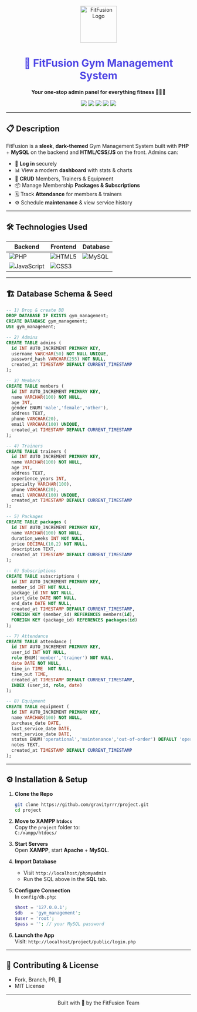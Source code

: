 <p align="center">
  <img src="https://img.icons8.com/ios-filled/100/ffffff/dumbbell.png" alt="FitFusion Logo" width="100"/>
</p>
<h1 align="center" style="color:#4F46E5;">🚀 FitFusion Gym Management System</h1>
<p align="center">
  <strong>Your one-stop admin panel for everything fitness 🏋️‍♂️💪</strong>
</p>

<p align="center">
  <a href="#technologies-used"><img src="https://img.shields.io/badge/Tech-PHP-777BB4?style=for-the-badge&logo=php&logoColor=white"/></a>
  <a href="#technologies-used"><img src="https://img.shields.io/badge/Tech-MySQL-4479A1?style=for-the-badge&logo=mysql&logoColor=white"/></a>
  <a href="#technologies-used"><img src="https://img.shields.io/badge/Tech-HTML5-E34F26?style=for-the-badge&logo=html5&logoColor=white"/></a>
  <a href="#technologies-used"><img src="https://img.shields.io/badge/Tech-CSS3-1572B6?style=for-the-badge&logo=css3&logoColor=white"/></a>
  <a href="#technologies-used"><img src="https://img.shields.io/badge/Tech-JavaScript-F7DF1E?style=for-the-badge&logo=javascript&logoColor=black"/></a>
</p>

---

## 📋 Description

FitFusion is a **sleek**, **dark-themed** Gym Management System built with **PHP** + **MySQL** on the backend and **HTML/CSS/JS** on the front. Admins can:

- 🔐 **Log in** securely  
- 📊 View a modern **dashboard** with stats & charts  
- 👥 **CRUD** Members, Trainers & Equipment  
- 📦 Manage Membership **Packages & Subscriptions**  
- 🗓️ Track **Attendance** for members & trainers  
- ⚙️ Schedule **maintenance** & view service history  

---

## 🛠️ Technologies Used

| Backend             | Frontend           | Database   |
| ------------------- | ------------------ | ---------- |
| ![PHP][php-badge]   | ![HTML5][html-badge]  | ![MySQL][mysql-badge] |
| ![JavaScript][js-badge] | ![CSS3][css-badge]    |            |

[php-badge]: https://img.shields.io/badge/PHP-777BB4?style=flat&logo=php&logoColor=white
[mysql-badge]: https://img.shields.io/badge/MySQL-4479A1?style=flat&logo=mysql&logoColor=white
[html-badge]: https://img.shields.io/badge/HTML5-E34F26?style=flat&logo=html5&logoColor=white
[css-badge]: https://img.shields.io/badge/CSS3-1572B6?style=flat&logo=css3&logoColor=white
[js-badge]: https://img.shields.io/badge/JS-F7DF1E?style=flat&logo=javascript&logoColor=black

---

## 🏗️ Database Schema & Seed

```sql
-- 1) Drop & create DB
DROP DATABASE IF EXISTS gym_management;
CREATE DATABASE gym_management;
USE gym_management;

-- 2) Admins
CREATE TABLE admins (
  id INT AUTO_INCREMENT PRIMARY KEY,
  username VARCHAR(50) NOT NULL UNIQUE,
  password_hash VARCHAR(255) NOT NULL,
  created_at TIMESTAMP DEFAULT CURRENT_TIMESTAMP
);

-- 3) Members
CREATE TABLE members (
  id INT AUTO_INCREMENT PRIMARY KEY,
  name VARCHAR(100) NOT NULL,
  age INT,
  gender ENUM('male','female','other'),
  address TEXT,
  phone VARCHAR(20),
  email VARCHAR(100) UNIQUE,
  created_at TIMESTAMP DEFAULT CURRENT_TIMESTAMP
);

-- 4) Trainers
CREATE TABLE trainers (
  id INT AUTO_INCREMENT PRIMARY KEY,
  name VARCHAR(100) NOT NULL,
  age INT,
  address TEXT,
  experience_years INT,
  specialty VARCHAR(100),
  phone VARCHAR(20),
  email VARCHAR(100) UNIQUE,
  created_at TIMESTAMP DEFAULT CURRENT_TIMESTAMP
);

-- 5) Packages
CREATE TABLE packages (
  id INT AUTO_INCREMENT PRIMARY KEY,
  name VARCHAR(100) NOT NULL,
  duration_weeks INT NOT NULL,
  price DECIMAL(10,2) NOT NULL,
  description TEXT,
  created_at TIMESTAMP DEFAULT CURRENT_TIMESTAMP
);

-- 6) Subscriptions
CREATE TABLE subscriptions (
  id INT AUTO_INCREMENT PRIMARY KEY,
  member_id INT NOT NULL,
  package_id INT NOT NULL,
  start_date DATE NOT NULL,
  end_date DATE NOT NULL,
  created_at TIMESTAMP DEFAULT CURRENT_TIMESTAMP,
  FOREIGN KEY (member_id) REFERENCES members(id),
  FOREIGN KEY (package_id) REFERENCES packages(id)
);

-- 7) Attendance
CREATE TABLE attendance (
  id INT AUTO_INCREMENT PRIMARY KEY,
  user_id INT NOT NULL,
  role ENUM('member','trainer') NOT NULL,
  date DATE NOT NULL,
  time_in TIME  NOT NULL,
  time_out TIME,
  created_at TIMESTAMP DEFAULT CURRENT_TIMESTAMP,
  INDEX (user_id, role, date)
);

-- 8) Equipment
CREATE TABLE equipment (
  id INT AUTO_INCREMENT PRIMARY KEY,
  name VARCHAR(100) NOT NULL,
  purchase_date DATE,
  last_service_date DATE,
  next_service_date DATE,
  status ENUM('operational','maintenance','out-of-order') DEFAULT 'operational',
  notes TEXT,
  created_at TIMESTAMP DEFAULT CURRENT_TIMESTAMP
);
```

---

## ⚙️ Installation & Setup

1. **Clone the Repo**  
   ```bash
   git clone https://github.com/gravityrrr/project.git
   cd project
   ```

2. **Move to XAMPP `htdocs`**  
   Copy the `project` folder to:  
   `C:/xampp/htdocs/`

3. **Start Servers**  
   Open **XAMPP**, start **Apache** + **MySQL**.

4. **Import Database**  
   - Visit `http://localhost/phpmyadmin`  
   - Run the SQL above in the **SQL** tab.

5. **Configure Connection**  
   In `config/db.php`:  
   ```php
   $host = '127.0.0.1';
   $db   = 'gym_management';
   $user = 'root';
   $pass = ''; // your MySQL password
   ```

6. **Launch the App**  
   Visit: `http://localhost/project/public/login.php`

---

## 🙌 Contributing & License

- Fork, Branch, PR, 🚀  
- MIT License  

---

<p align="center">Built with 💜 by the FitFusion Team</p>

